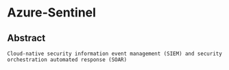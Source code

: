 Azure-Sentinel
=========

Abstract
--------
    Cloud-native security information event management (SIEM) and security orchestration automated response (SOAR) 

